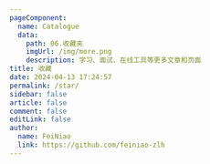 ```yaml
---
pageComponent:
  name: Catalogue
  data:
    path: 06.收藏夹
    imgUrl: /img/more.png
    description: 学习、面试、在线工具等更多文章和页面
title: 收藏
date: 2024-04-13 17:24:57
permalink: /star/
sidebar: false
article: false
comment: false
editLink: false
author:
  name: FeiNiao
  link: https://github.com/feiniao-zlh
---
```

